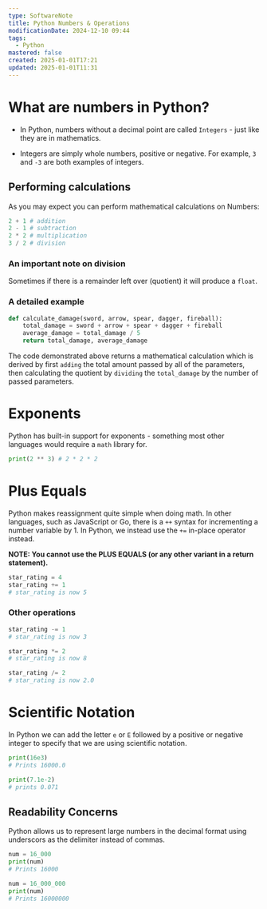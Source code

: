 ```yaml
---
type: SoftwareNote
title: Python Numbers & Operations
modificationDate: 2024-12-10 09:44
tags:
  - Python
mastered: false
created: 2025-01-01T17:21
updated: 2025-01-01T11:31
---
```


# What are numbers in Python?

- In Python, numbers without a decimal point are called `Integers` - just like they are in mathematics.

- Integers are simply whole numbers, positive or negative. For example, `3` and `-3` are both examples of integers.

## Performing calculations

As you may expect you can perform mathematical calculations on Numbers:

```python
2 + 1 # addition
2 - 1 # subtraction
2 * 2 # multiplication
3 / 2 # division
```

### An important note on division

Sometimes if there is a remainder left over (quotient) it will produce a `float`.

### A detailed example

```python
def calculate_damage(sword, arrow, spear, dagger, fireball):
    total_damage = sword + arrow + spear + dagger + fireball
    average_damage = total_damage / 5
    return total_damage, average_damage
```

The code demonstrated above returns a mathematical calculation which is derived by first `adding` the total amount passed by all of the parameters, then calculating the quotient by `dividing` the `total_damage` by the number of passed parameters.

# Exponents

Python has built-in support for exponents - something most other languages would require a `math` library for.

```python
print(2 ** 3) # 2 * 2 * 2
```

# Plus Equals

Python makes reassignment quite simple when doing math. In other languages, such as JavaScript or Go, there is a `++` syntax for incrementing a number variable by 1. In Python, we instead use the `+=` in-place operator instead.

**NOTE: You cannot use the PLUS EQUALS (or any other variant in a return statement).**

```python
star_rating = 4
star_rating += 1
# star_rating is now 5
```

### Other operations

```python
star_rating -= 1
# star_rating is now 3

star_rating *= 2
# star_rating is now 8

star_rating /= 2
# star_rating is now 2.0
```

# Scientific Notation

In Python we can add the letter `e` or `E` followed by a positive or negative integer to specify that we are using scientific notation.

```python
print(16e3)
# Prints 16000.0

print(7.1e-2)
# prints 0.071
```

## Readability Concerns

Python allows us to represent large numbers in the decimal format using underscors as the delimiter instead of commas.

```python
num = 16_000
print(num)
# Prints 16000

num = 16_000_000
print(num)
# Prints 16000000
```


